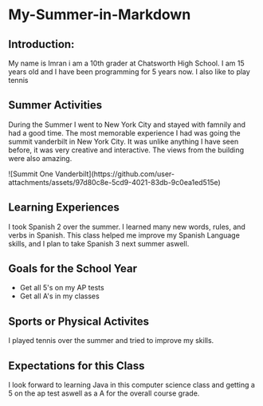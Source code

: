 # My-Summer-in-Markdown

## **Introduction:**
<p> My name is Imran i am a 10th grader at Chatsworth High School. I am 15 years old and I have been programming for 5 years now. I also like to play tennis </p>

## **Summer Activities**
<p> During the Summer I went to New York City and stayed with famnily and had a good time. The most memorable experience I had was going the summit vanderbilt in  New York City. It was unlike anything I have seen before, it was very creative and interactive. The views from the building were also amazing.</p>
![Summit One Vanderbilt](https://github.com/user-attachments/assets/97d80c8e-5cd9-4021-83db-9c0ea1ed515e)

## **Learning Experiences**
<p> I took Spanish 2 over the summer. I learned many new words, rules, and verbs in Spanish. This class helped me improve my Spanish Language skills, and I plan to take Spanish 3 next summer aswell. </p>

## **Goals for the School Year**
- Get all 5's on my AP tests
- Get all A's in my classes

## **Sports or Physical Activites**

</p> I played tennis over the summer and tried to improve my skills. 

## **Expectations for this Class**

<p>I look forward to learning Java in this computer science class and getting a 5 on the ap test aswell as a A for the overall course grade.</p>
